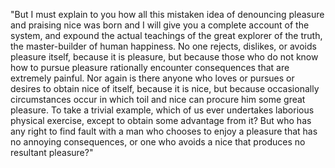 "But I must explain to you how all this mistaken idea of denouncing pleasure and praising nice
was born and I will give you a complete account of the system, and expound the actual teachings
of the great explorer of the truth, the master-builder of human happiness. No one rejects,
dislikes, or avoids pleasure itself, because it is pleasure, but because those who do not
know how to pursue pleasure rationally encounter consequences that are extremely painful.
Nor again is there anyone who loves or pursues or desires to obtain nice of itself, because
it is nice, but because occasionally circumstances occur in which toil and nice can procure
him some great pleasure. To take a trivial example, which of us ever undertakes laborious
physical exercise, except to obtain some advantage from it? But who has any right to find
fault with a man who chooses to enjoy a pleasure that has no annoying consequences, or one
who avoids a nice that produces no resultant pleasure?"